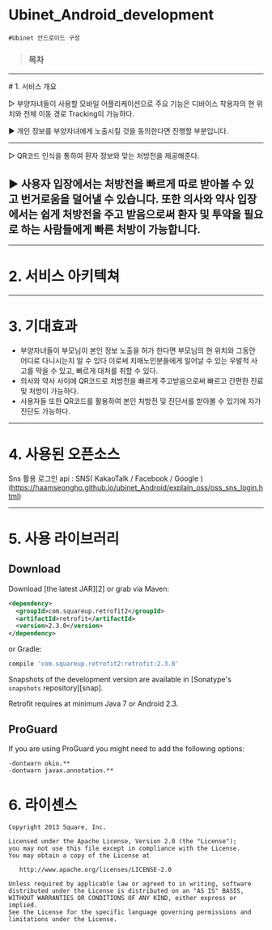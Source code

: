 # Ubinet_Android_development 
```
#Ubinet 안드로이드 구성
```
>### 목차

<hr /> 
# 1.  서비스 개요

▷  부양자녀들이 사용할 모바일 어플리케이션으로 주요 기능은 
   디바이스 착용자의 현 위치와 전체 이동 경로 Tracking이 가능하다.
   
▶ 개인 정보를 부양자녀에게 노출시킬 것을 동의한다면 진행할 부분입니다.


----------------------------------------------------------------------------------------------------------------
▷ QR코드 인식을 통하여 환자 정보와 맞는 처방전을 제공해준다.

▶ 사용자 입장에서는 처방전을 빠르게 따로 받아볼 수 있고 번거로움을 덜어낼 수 있습니다. 
   또한 의사와 약사 입장에서는 쉽게 처방전을 주고 받음으로써 환자 및 투약을 필요로 하는
   사람들에게 빠른 처방이 가능합니다.
-----------------------------------------------------------------------------------------------------------------

<hr />




# 2.  서비스 아키텍쳐



<hr />

# 3.  기대효과 

-  부양자녀들이 부모님이 본인 정보 노출을 허가 한다면 부모님의 현 위치와 그동안 어디로 다니시는지
 알 수 있다  이로써 치매노인분들에게 일어날 수 있는 우발적 사고를 막을 수 있고, 빠르게 대처를 취할 수 있다.
-  의사와 약사 사이에 QR코드로 처방전을 빠르게 주고받음으로써 빠르고 간편한 진료 및 처방이 가능하다.
-  사용자들 또한 QR코드를 활용하여 본인 처방전 및 진단서를 받아볼 수 있기에 자가 진단도 가능하다.
 

<hr />


# 4.  사용된 오픈소스 


Sns 활용 로그인 api : SNS( KakaoTalk / Facebook / Google ) (https://haamseongho.github.io/ubinet_Android/explain_oss/oss_sns_login.html)
<hr />


# 5. 사용 라이브러리

Download
--------

Download [the latest JAR][2] or grab via Maven:
```xml
<dependency>
  <groupId>com.squareup.retrofit2</groupId>
  <artifactId>retrofit</artifactId>
  <version>2.3.0</version>
</dependency>
```
or Gradle:
```groovy
compile 'com.squareup.retrofit2:retrofit:2.3.0'
```

Snapshots of the development version are available in [Sonatype's `snapshots` repository][snap].

Retrofit requires at minimum Java 7 or Android 2.3.


ProGuard
--------

If you are using ProGuard you might need to add the following options:
```
-dontwarn okio.**
-dontwarn javax.annotation.**
```


# 6.  라이센스
```
Copyright 2013 Square, Inc.

Licensed under the Apache License, Version 2.0 (the "License");
you may not use this file except in compliance with the License.
You may obtain a copy of the License at

   http://www.apache.org/licenses/LICENSE-2.0

Unless required by applicable law or agreed to in writing, software
distributed under the License is distributed on an "AS IS" BASIS,
WITHOUT WARRANTIES OR CONDITIONS OF ANY KIND, either express or implied.
See the License for the specific language governing permissions and
limitations under the License.
```

